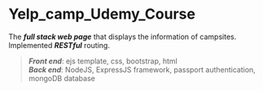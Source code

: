 # Yelp_camp_Udemy_Course

The **_full stack web page_** that displays the information of campsites. Implemented **_RESTful_** routing. 

><strong><i>Front end</i></strong>: ejs template, css, bootstrap, html <br />
><strong><i>Back end</i></strong>: NodeJS, ExpressJS framework, passport authentication, mongoDB database
